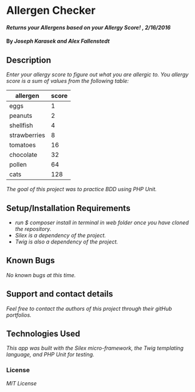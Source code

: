 # Allergen Checker
#### _Returns your Allergens based on your Allergy Score! , 2/16/2016_

#### By _**Joseph Karasek and Alex Fallenstedt**_

## Description

_Enter your allergy score to figure out what you are allergic to. You allergy score is a sum of values from the following table:_

allergen     | score
-------------|---
eggs         | 1
peanuts      | 2
shellfish    | 4
strawberries | 8
tomatoes     | 16
chocolate    | 32
pollen       | 64
cats         | 128

_The goal of this project was to practice BDD using PHP Unit._

## Setup/Installation Requirements

* _run $ composer install in terminal in web folder once you have cloned the repository._
* _Silex is a dependency of the project._
* _Twig is also a dependency of the project._

## Known Bugs

_No known bugs at this time._

## Support and contact details

_Feel free to contact the authors of this project through their gitHub portfolios._

## Technologies Used

_This app was built with the Silex micro-framework, the Twig templating language, and PHP Unit for testing._

### License

*MIT License*
